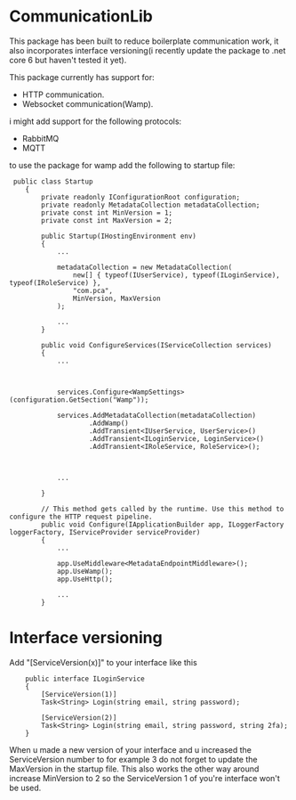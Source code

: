 # CommunicationLib

This package has been built to reduce boilerplate communication work, it also incorporates interface versioning(i recently update the package to .net core 6 but haven't tested it yet).

This package currently has support for:
 - HTTP communication.
 - Websocket communication(Wamp).

i might add support for the following protocols:
 - RabbitMQ
 - MQTT

to use the package for wamp add the following to startup file:

```
 public class Startup
    {
        private readonly IConfigurationRoot configuration;
        private readonly MetadataCollection metadataCollection;
        private const int MinVersion = 1;
        private const int MaxVersion = 2;

        public Startup(IHostingEnvironment env)
        {
            ...
            
            metadataCollection = new MetadataCollection(
                new[] { typeof(IUserService), typeof(ILoginService), typeof(IRoleService) },
                "com.pca",
                MinVersion, MaxVersion
            );
            
            ...
        }

        public void ConfigureServices(IServiceCollection services)
        {
            ...
            
            
            
            services.Configure<WampSettings>(configuration.GetSection("Wamp"));
            
            services.AddMetadataCollection(metadataCollection)
                    .AddWamp()
                    .AddTransient<IUserService, UserService>()
                    .AddTransient<ILoginService, LoginService>()
                    .AddTransient<IRoleService, RoleService>();
                    
                    
                    
            ...

        }

        // This method gets called by the runtime. Use this method to configure the HTTP request pipeline.
        public void Configure(IApplicationBuilder app, ILoggerFactory loggerFactory, IServiceProvider serviceProvider)
        {
            ...
            
            app.UseMiddleware<MetadataEndpointMiddleware>();
            app.UseWamp();
            app.UseHttp();

            ...
        }
```        
        
        
# Interface versioning

Add "[ServiceVersion(x)]" to your interface like this
```
    public interface ILoginService
    {
        [ServiceVersion(1)]
        Task<String> Login(string email, string password);
        
        [ServiceVersion(2)]
        Task<String> Login(string email, string password, string 2fa);
    }
```

When u made a new version of your interface and u increased the ServiceVersion number to for example 3 do not forget to update the MaxVersion in the startup file. This also works the other way around increase MinVersion to 2 so the ServiceVersion 1 of you're interface won't be used.
